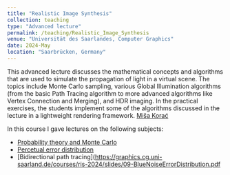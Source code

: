 ```yaml
---
title: "Realistic Image Synthesis"
collection: teaching
type: "Advanced lecture"
permalink: /teaching/Realistic_Image_Synthesis
venue: "Universität des Saarlandes, Computer Graphics"
date: 2024-May
location: "Saarbrücken, Germany"
---
```


This advanced lecture discusses the mathematical concepts and algorithms that are used to simulate the propagation of light in a virtual scene. The topics include Monte Carlo sampling, various Global Illumination algorithms (from the basic Path Tracing algorithm to more advanced algorithms like Vertex Connection and Merging), and HDR imaging. In the practical exercises, the students implement some of the algorithms discussed in the lecture in a lightweight rendering framework. <a href="https://graphics.cg.uni-saarland.de/courses/ris-2024/index.html">Miša Korać</a>

In this course I gave lectures on the following subjects:
- [Probability theory and Monte Carlo](https://graphics.cg.uni-saarland.de/courses/ris-2024/slides/04-ProbabilityTheory_MonteCarlo.pdf)
- [Percetual error distribution](https://graphics.cg.uni-saarland.de/courses/ris-2024/slides/09-BlueNoiseErrorDistribution.pdf)
- [Bidirectional path tracing](https://graphics.cg.uni-saarland.de/courses/ris-2024/slides/09-BlueNoiseErrorDistribution.pdf